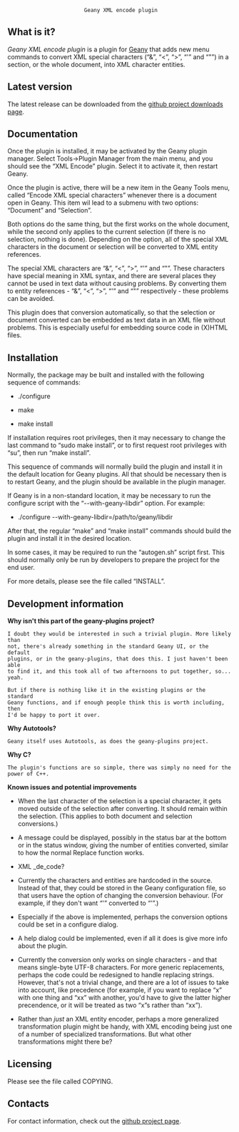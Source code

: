 
                            Geany XML encode plugin



What is it?
-----------

_Geany XML encode plugin_ is a plugin for [Geany](http://www.geany.org/) that
adds new menu commands to convert XML special characters (“&”, “<”, “>”, “'” and
“"”) in a section, or the whole document, into XML character entities.



Latest version
--------------

The latest release can be downloaded from the
[github project downloads page](https://github.com/DarkerStar/geany-xml-encode/downloads).



Documentation
-------------

Once the plugin is installed, it may be activated by the Geany plugin manager.
Select Tools->Plugin Manager from the main menu, and you should see the
“XML Encode” plugin. Select it to activate it, then restart Geany.

Once the plugin is active, there will be a new item in the Geany Tools menu,
called “Encode XML special characters” whenever there is a document open in
Geany. This item wil lead to a submenu with two options: “Document” and
“Selection”.

Both options do the same thing, but the first works on the whole document, while
the second only applies to the current selection (if there is no selection,
nothing is done). Depending on the option, all of the special XML characters in
the document or selection will be converted to XML entity references.

The special XML characters are “&”, “<”, “>”, “'” and “"”. These characters have
special meaning in XML syntax, and there are several places they cannot be used
in text data without causing problems. By converting them to entity references -
“&amp;”, “&lt;”, “&gt;”, “&apos;” and “&quot;” respectively - these problems can
be avoided.

This plugin does that conversion automatically, so that the selection or
document converted can be embedded as text data in an XML file without problems.
This is especially useful for embedding source code in (X)HTML files.



Installation
------------

Normally, the package may be built and installed with the following sequence of
commands:

*   ./configure
    
*   make
    
*   make install

If installation requires root privileges, then it may necessary to change the
last command to “sudo make install”, or to first request root privileges with
“su”, then run “make install”.

This sequence of commands will normally build the plugin and install it in the
default location for Geany plugins. All that should be necessary then is to
restart Geany, and the plugin should be available in the plugin manager.

If Geany is in a non-standard location, it may be necessary to run the configure
script with the “--with-geany-libdir” option. For example:

*   ./configure --with-geany-libdir=/path/to/geany/libdir

After that, the regular “make” and “make install” commands should build the
plugin and install it in the desired location.

In some cases, it may be required to run the “autogen.sh” script first. This
should normally only be run by developers to prepare the project for the end
user.

For more details, please see the file called “INSTALL”.



Development information
-----------------------

__Why isn't this part of the geany-plugins project?__

    I doubt they would be interested in such a trivial plugin. More likely than
    not, there's already something in the standard Geany UI, or the default
    plugins, or in the geany-plugins, that does this. I just haven't been able
    to find it, and this took all of two afternoons to put together, so... yeah.
    
    But if there is nothing like it in the existing plugins or the standard
    Geany functions, and if enough people think this is worth including, then
    I'd be happy to port it over.

__Why Autotools?__

    Geany itself uses Autotools, as does the geany-plugins project.

__Why C?__

    The plugin's functions are so simple, there was simply no need for the
    power of C++.

__Known issues and potential improvements__

*   When the last character of the selection is a special character, it gets
    moved outside of the selection after converting. It should remain within the
    selection. (This applies to both document and selection conversions.)
    
*   A message could be displayed, possibly in the status bar at the bottom or in
    the status window, giving the number of entities converted, similar to how
    the normal Replace function works.
    
*   XML _de_code?
    
*   Currently the characters and entities are hardcoded in the source. Instead
    of that, they could be stored in the Geany configuration file, so that users
    have the option of changing the conversion behaviour. (For example, if they
    don't want “'” converted to “&apos;”.)
    
*   Especially if the above is implemented, perhaps the conversion options could
    be set in a configure dialog.
    
*   A help dialog could be implemented, even if all it does is give more info
    about the plugin.
    
*   Currently the conversion only works on single characters - and that means
    single-byte UTF-8 characters. For more generic replacements, perhaps the
    code could be redesigned to handle replacing strings. However, that's not a
    trivial change, and there are a lot of issues to take into account, like
    precedence (for example, if you want to replace “x” with one thing and “xx”
    with another, you'd have to give the latter higher precendence, or it will
    be treated as two “x”s rather than “xx”).
    
*   Rather than _just_ an XML entity encoder, perhaps a more generalized
    transformation plugin might be handy, with XML encoding being just one of a
    number of specialized transformations. But what other transformations might
    there be?



Licensing
---------

Please see the file called COPYING.



Contacts
--------

For contact information, check out the
[github project page](https://github.com/DarkerStar/geany-xml-encode).
